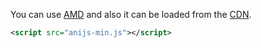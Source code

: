 You can use [AMD](https://github.com/anijs/anijs/wiki/Using-amd) and also it can be loaded from the [CDN](http://www.jsdelivr.com/#!anijs).

```xml
<script src="anijs-min.js"></script>
```
